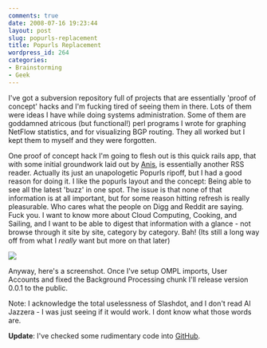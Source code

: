 ```yaml
---
comments: true
date: 2008-07-16 19:23:44
layout: post
slug: popurls-replacement
title: Popurls Replacement
wordpress_id: 264
categories:
- Brainstorming
- Geek
---
```


I've got a subversion repository full of projects that are essentially 'proof of concept' hacks and I'm fucking tired of seeing them in there. Lots of them were ideas I have while doing systems administration. Some of them are goddamned atricous (but functional!) perl programs I wrote for graphing NetFlow statistics, and for visualizing BGP routing. They all worked but I kept them to myself and they were forgotten.

One proof of concept hack I'm going to flesh out is this quick rails app, that with some initial groundwork laid out by [Anis](http://imhotep.koalabs.org/blog/), is essentially another RSS reader. Actually its just an unapologetic Popurls ripoff, but I had a good reason for doing it. I like the popurls layout and the concept: Being able to see all the latest 'buzz' in one spot. The issue is that none of that information is at all important, but for some reason hitting refresh is really pleasurable. Who cares what the people on Digg and Reddit are saying. Fuck you. I want to know more about Cloud Computing, Cooking, and Sailing, and I want to be able to digest that information with a glance - not browse through it site by site, category by category. Bah! (Its still a long way off from what I *really* want but more on that later)

[![](http://trevoro.ca/blog/wp-content/uploads/2008/07/picture-1-300x162.png)](http://trevoro.ca/blog/wp-content/uploads/2008/07/picture-1.png)

Anyway, here's a screenshot. Once I've setup OMPL imports, User Accounts and fixed the Background Processing chunk I'll release version 0.0.1 to the public.

Note: I acknowledge the total uselessness of Slashdot, and I don't read Al Jazzera - I was just seeing if it would work. I dont know what those words are.

**Update**: I've checked some rudimentary code into [GitHub](http://github.com/Trevoro/cloneurls/tree/master).
